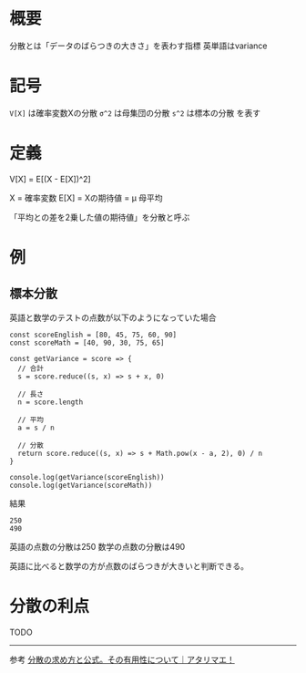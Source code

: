 # 概要

分散とは「データのばらつきの大きさ」を表わす指標
英単語はvariance

# 記号

`V[X]` は確率変数Xの分散
`σ^2` は母集団の分散
`s^2` は標本の分散
を表す

# 定義

V[X] = E[(X - E[X])^2]

X = 確率変数
E[X] = Xの期待値 = μ 母平均

「平均との差を2乗した値の期待値」を分散と呼ぶ

# 例

## 標本分散

英語と数学のテストの点数が以下のようになっていた場合

```
const scoreEnglish = [80, 45, 75, 60, 90]
const scoreMath = [40, 90, 30, 75, 65]

const getVariance = score => {
  // 合計
  s = score.reduce((s, x) => s + x, 0)

  // 長さ
  n = score.length

  // 平均
  a = s / n

  // 分散
  return score.reduce((s, x) => s + Math.pow(x - a, 2), 0) / n
}

console.log(getVariance(scoreEnglish))
console.log(getVariance(scoreMath))
```

結果

```
250
490
```

英語の点数の分散は250
数学の点数の分散は490

英語に比べると数学の方が点数のばらつきが大きいと判断できる。

# 分散の利点

TODO

---

参考
[分散の求め方と公式。その有用性について｜アタリマエ！](https://atarimae.biz/archives/8782)
